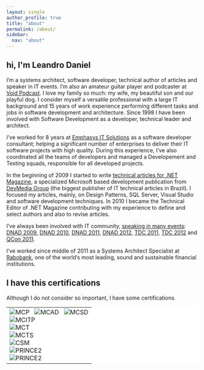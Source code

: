 ```yaml
---
layout: single
author_profile: true
title: "about"
permalink: /about/
sidebar:
  nav: "about"
---
```


## hi, I'm Leandro Daniel

I’m a systems architect, software developer, technical author of articles and speaker in IT events. I’m also an amateur guitar player and podcaster at [Void Podcast](http://voidpodcast.com/). I love my family so much: my wife, my beautiful son and our playful dog. I consider myself a versatile professional with a large IT background and 15 years of work experience performing different tasks and jobs in software development and architecture. Since 1998 I have been involved with Software Development as a developer, technical leader and architect.

I’ve worked for 8 years at [Emphasys IT Solutions](http://www.emphasys.com.br) as a software developer consultant; helping a significant number of enterprises to deliver their IT software projects with high quality. During this experience, I’ve also coordinated all the teams of developers and managed a Developement and Testing squads, responsible for all developed projects.

In the beginning of 2009 I started to write [technical articles for .NET Magazine](http://leandrodaniel.com/artigo/), a specialized Microsoft based development publication from [DevMedia Group](https://www.devmedia.com.br/perfil/leandro-daniel-1) (the biggest publisher of IT technical articles in Brazil). I focused my articles, mainly, on Design Patterns, SQL Server, Visual Studio and software development techniques. In 2010 I became the Technical Editor of .NET Magazine contributing with my experience to define and select authors and also to revise articles.

I’ve always been involved with IT community, [speaking in many events](http://reverb.leandrodaniel.com/category/Palestras): [DNAD 2009](http://leandrodaniel.com/category/net-architects/), [DNAD 2010](http://leandrodaniel.com/category/net-architects/), [DNAD 2011](http://leandrodaniel.com/category/net-architects/), [DNAD 2012](http://leandrodaniel.com/category/net-architects/), [TDC 2011](http://leandrodaniel.com/category/eventos/), [TDC 2012](http://leandrodaniel.com/category/eventos/) and [QCon 2011](http://leandrodaniel.com/?s=qconsp). 

I’ve worked since middle of 2011 as a Systems Architect Specialist at [Rabobank](http://www.rabobank.com), one of the world’s most leading, sound and sustainable financial institutions.

## I have this certifications

Although I do not consider so important, I have some certifications.

<table cellspacing="0" cellpadding="0" style="border: 0px; width: 100%; background-color: #ffffff">
  <tr>
    <td>
<img src="http://leandrodaniel.com/wp-content/uploads/2012/10/MCP.gif " alt="MCP" title="MCP" />&nbsp;&nbsp;&nbsp;<img src="http://leandrodaniel.com/wp-content/uploads/2012/10/MCAD.gif" alt="MCAD" title="MCAD" />&nbsp;&nbsp;&nbsp;<img src="http://leandrodaniel.com/wp-content/uploads/2012/10/MCSD.gif" alt="MCSD" title="MCSD" /> 
<br />
<img src="http://leandrodaniel.com/wp-content/uploads/2012/10/MCITPrgb_1257.png" alt="MCITP" title="MCITP" />
<br />
<img src="http://leandrodaniel.com/wp-content/uploads/2012/10/mct.png" alt="MCT" title="MCT" />
<br />
<img src="http://leandrodaniel.com/wp-content/uploads/2012/10/MCTSrgb_1271_1.png" alt="MCTS" title="MCTS" />
<br />
<img src="http://leandrodaniel.com/wp-content/uploads/2012/10/csm.png" alt="CSM" title="CSM" />
<br />
<img src="http://leandrodaniel.com/wp-content/uploads/2014/06/PRINCE2-Practitioner-Training.jpg" alt="PRINCE2" title="PRINCE2" />
<br />
<img src="http://leandrodaniel.com/wp-content/uploads/2014/06/PRINCE2-Foundation-Training.jpg" alt="PRINCE2" title="PRINCE2" />      
    </td>
  </tr>
</table>

